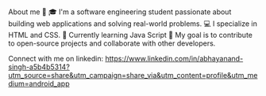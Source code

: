 About me 👋
🎓 I'm a software engineering student passionate about building web applications and solving real-world problems.
💻 I specialize in HTML and CSS.
🌱 Currently learning Java Script
🎯 My goal is to contribute to open-source projects and collaborate with other developers.

Connect with me on linkedin: https://www.linkedin.com/in/abhayanand-singh-a5b4b5314?utm_source=share&utm_campaign=share_via&utm_content=profile&utm_medium=android_app
